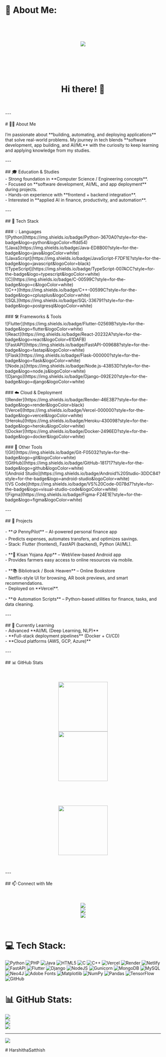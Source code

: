 # 💫 About Me:
<!-- Typing SVG Banner --><br><p align="center"><br>  <a href="https://github.com/HarshithaSatthish"><br>    <img src="https://readme-typing-svg.herokuapp.com?size=28&duration=4000&color=4A90E2&center=true&vCenter=true&width=650&lines=Hi+%F0%9F%91%8B+I'm+Harshitha+Sathish;Software+Developer+%7C+AI+Enthusiast;Building+Apps+%26+AI-powered+Solutions;Always+Learning+New+Things!"><br>  </a><br></p><br><br><!-- Waving Hand GIF --><br><h1 align="center">Hi there! 👋</h1><br><br>---<br><br># 👩‍💻 About Me  <br><br>I’m passionate about **building, automating, and deploying applications** that solve real-world problems. My journey in tech blends **software development, app building, and AI/ML** with the curiosity to keep learning and applying knowledge from my studies.  <br><br>---<br><br>## 🎓 Education & Studies  <br>- Strong foundation in **Computer Science / Engineering concepts**.  <br>- Focused on **software development, AI/ML, and app deployment** during projects.  <br>- Hands-on experience with **frontend + backend integration**.  <br>- Interested in **applied AI in finance, productivity, and automation**.  <br><br>---<br><br>## 🚀 Tech Stack  <br><br>### 💡 Languages  <br>![Python](https://img.shields.io/badge/Python-3670A0?style=for-the-badge&logo=python&logoColor=ffdd54)  <br>![Java](https://img.shields.io/badge/Java-ED8B00?style=for-the-badge&logo=java&logoColor=white)  <br>![JavaScript](https://img.shields.io/badge/JavaScript-F7DF1E?style=for-the-badge&logo=javascript&logoColor=black)  <br>![TypeScript](https://img.shields.io/badge/TypeScript-007ACC?style=for-the-badge&logo=typescript&logoColor=white)  <br>![C](https://img.shields.io/badge/C-00599C?style=for-the-badge&logo=c&logoColor=white)  <br>![C++](https://img.shields.io/badge/C++-00599C?style=for-the-badge&logo=cplusplus&logoColor=white)  <br>![SQL](https://img.shields.io/badge/SQL-336791?style=for-the-badge&logo=postgresql&logoColor=white)  <br><br>### 🛠️ Frameworks & Tools  <br>![Flutter](https://img.shields.io/badge/Flutter-02569B?style=for-the-badge&logo=flutter&logoColor=white)  <br>![React](https://img.shields.io/badge/React-20232A?style=for-the-badge&logo=react&logoColor=61DAFB)  <br>![FastAPI](https://img.shields.io/badge/FastAPI-009688?style=for-the-badge&logo=fastapi&logoColor=white)  <br>![Flask](https://img.shields.io/badge/Flask-000000?style=for-the-badge&logo=flask&logoColor=white)  <br>![Node.js](https://img.shields.io/badge/Node.js-43853D?style=for-the-badge&logo=node.js&logoColor=white)  <br>![Django](https://img.shields.io/badge/Django-092E20?style=for-the-badge&logo=django&logoColor=white)  <br><br>### ☁️ Cloud & Deployment  <br>![Render](https://img.shields.io/badge/Render-46E3B7?style=for-the-badge&logo=render&logoColor=black)  <br>![Vercel](https://img.shields.io/badge/Vercel-000000?style=for-the-badge&logo=vercel&logoColor=white)  <br>![Heroku](https://img.shields.io/badge/Heroku-430098?style=for-the-badge&logo=heroku&logoColor=white)  <br>![Docker](https://img.shields.io/badge/Docker-2496ED?style=for-the-badge&logo=docker&logoColor=white)  <br><br>### 🧰 Other Tools  <br>![Git](https://img.shields.io/badge/Git-F05032?style=for-the-badge&logo=git&logoColor=white)  <br>![GitHub](https://img.shields.io/badge/GitHub-181717?style=for-the-badge&logo=github&logoColor=white)  <br>![Android Studio](https://img.shields.io/badge/Android%20Studio-3DDC84?style=for-the-badge&logo=android-studio&logoColor=white)  <br>![VS Code](https://img.shields.io/badge/VS%20Code-0078d7?style=for-the-badge&logo=visual-studio-code&logoColor=white)  <br>![Figma](https://img.shields.io/badge/Figma-F24E1E?style=for-the-badge&logo=figma&logoColor=white)  <br><br>---<br><br>## 📌 Projects  <br><br>- **🪙 PennyPilot** – AI-powered personal finance app  <br>  - Predicts expenses, automates transfers, and optimizes savings.  <br>  - Stack: Flutter (frontend), FastAPI (backend), Python (AI/ML).  <br><br>- **🌱 Kisan Yojana App** – WebView-based Android app  <br>  - Provides farmers easy access to online resources via mobile.  <br><br>- **📚 Bibliotrack / Book Heaven** – Online Bookstore  <br>  - Netflix-style UI for browsing, AR book previews, and smart recommendations.  <br>  - Deployed on **Vercel**.  <br><br>- **⚙️ Automation Scripts** – Python-based utilities for finance, tasks, and data cleaning.  <br><br>---<br><br>## 🌱 Currently Learning  <br>- Advanced **AI/ML (Deep Learning, NLP)**  <br>- **Full-stack deployment pipelines** (Docker + CI/CD)  <br>- **Cloud platforms (AWS, GCP, Azure)**  <br><br>---<br><br>## 📊 GitHub Stats  <br><br><p align="center"><br>  <img src="https://github-readme-stats.vercel.app/api?username=harshithasathish&show_icons=true&theme=tokyonight" height="160"/><br>  <img src="https://github-readme-stats.vercel.app/api/top-langs/?username=harshithasathish&layout=compact&theme=tokyonight" height="160"/><br></p><br><br><p align="center"><br>  <img src="https://github-readme-streak-stats.herokuapp.com/?user=YourUsername&theme=tokyonight" height="160"/><br></p><br><br>---<br><br>## 📫 Connect with Me  <br><br><p align="center"><br>  <a href="https://github.com/harshithasathish"><img src="https://img.shields.io/badge/GitHub-181717?style=for-the-badge&logo=github&logoColor=white"></a><br>  <a href="YourLinkedInURL"><img src="https://img.shields.io/badge/LinkedIn-0077B5?style=for-the-badge&logo=linkedin&logoColor=white"></a><br>  <a href="mailto:youremail@example.com"><img src="https://img.shields.io/badge/Email-D14836?style=for-the-badge&logo=gmail&logoColor=white"></a><br></p><br>


# 💻 Tech Stack:
![Python](https://img.shields.io/badge/python-3670A0?style=for-the-badge&logo=python&logoColor=ffdd54) ![PHP](https://img.shields.io/badge/php-%23777BB4.svg?style=for-the-badge&logo=php&logoColor=white) ![Java](https://img.shields.io/badge/java-%23ED8B00.svg?style=for-the-badge&logo=openjdk&logoColor=white) ![HTML5](https://img.shields.io/badge/html5-%23E34F26.svg?style=for-the-badge&logo=html5&logoColor=white) ![C](https://img.shields.io/badge/c-%2300599C.svg?style=for-the-badge&logo=c&logoColor=white) ![C++](https://img.shields.io/badge/c++-%2300599C.svg?style=for-the-badge&logo=c%2B%2B&logoColor=white) ![Vercel](https://img.shields.io/badge/vercel-%23000000.svg?style=for-the-badge&logo=vercel&logoColor=white) ![Render](https://img.shields.io/badge/Render-%46E3B7.svg?style=for-the-badge&logo=render&logoColor=white) ![Netlify](https://img.shields.io/badge/netlify-%23000000.svg?style=for-the-badge&logo=netlify&logoColor=#00C7B7) ![FastAPI](https://img.shields.io/badge/FastAPI-005571?style=for-the-badge&logo=fastapi) ![Flutter](https://img.shields.io/badge/Flutter-%2302569B.svg?style=for-the-badge&logo=Flutter&logoColor=white) ![Django](https://img.shields.io/badge/django-%23092E20.svg?style=for-the-badge&logo=django&logoColor=white) ![NodeJS](https://img.shields.io/badge/node.js-6DA55F?style=for-the-badge&logo=node.js&logoColor=white) ![Gunicorn](https://img.shields.io/badge/gunicorn-%298729.svg?style=for-the-badge&logo=gunicorn&logoColor=white) ![MongoDB](https://img.shields.io/badge/MongoDB-%234ea94b.svg?style=for-the-badge&logo=mongodb&logoColor=white) ![MySQL](https://img.shields.io/badge/mysql-4479A1.svg?style=for-the-badge&logo=mysql&logoColor=white) ![Neo4J](https://img.shields.io/badge/Neo4j-008CC1?style=for-the-badge&logo=neo4j&logoColor=white) ![Adobe Fonts](https://img.shields.io/badge/Adobe%20Fonts-000B1D.svg?style=for-the-badge&logo=Adobe%20Fonts&logoColor=white) ![Matplotlib](https://img.shields.io/badge/Matplotlib-%23ffffff.svg?style=for-the-badge&logo=Matplotlib&logoColor=black) ![NumPy](https://img.shields.io/badge/numpy-%23013243.svg?style=for-the-badge&logo=numpy&logoColor=white) ![Pandas](https://img.shields.io/badge/pandas-%23150458.svg?style=for-the-badge&logo=pandas&logoColor=white) ![TensorFlow](https://img.shields.io/badge/TensorFlow-%23FF6F00.svg?style=for-the-badge&logo=TensorFlow&logoColor=white) ![GitHub](https://img.shields.io/badge/github-%23121011.svg?style=for-the-badge&logo=github&logoColor=white)
# 📊 GitHub Stats:
![](https://github-readme-stats.vercel.app/api?username=HarshithaSatthish&theme=dark&hide_border=false&include_all_commits=true&count_private=true)<br/>
![](https://nirzak-streak-stats.vercel.app/?user=harshithasathish&theme=dark&hide_border=false)<br/>
![](https://github-readme-stats.vercel.app/api/top-langs/?username=HarshithaSatthish&theme=dark&hide_border=false&include_all_commits=true&count_private=true&layout=compact)

---
[![](https://visitcount.itsvg.in/api?id=harshithasathish&icon=0&color=0)](https://visitcount.itsvg.in)

<!-- Proudly created with GPRM ( https://gprm.itsvg.in ) --># HarshithaSatthish
